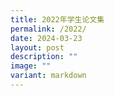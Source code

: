 ```yaml
---
title: 2022年学生论文集
permalink: /2022/
date: 2024-03-23
layout: post
description: ""
image: ""
variant: markdown
---
```

